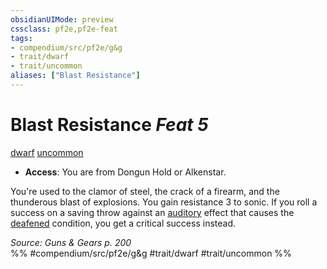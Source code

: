 ```yaml
---
obsidianUIMode: preview
cssclass: pf2e,pf2e-feat
tags:
- compendium/src/pf2e/g&g
- trait/dwarf
- trait/uncommon
aliases: ["Blast Resistance"]
---
```

# Blast Resistance  *Feat 5*  
[dwarf](../../Rules/traits/dwarf.md)  [uncommon](../../Rules/traits/uncommon.md)  

- **Access**: You are from Dongun Hold or Alkenstar.

You're used to the clamor of steel, the crack of a firearm, and the thunderous blast of explosions. You gain resistance 3 to sonic. If you roll a success on a saving throw against an [auditory](../../Rules/traits/auditory.md) effect that causes the [deafened](../../Rules/conditions.md#Deafened) condition, you get a critical success instead.

*Source: Guns & Gears p. 200*  
%% #compendium/src/pf2e/g&g #trait/dwarf #trait/uncommon %%